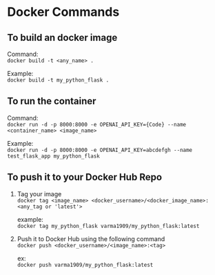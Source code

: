 # Docker Commands

## To build an docker image

Command:\
 `docker build -t <any_name> .`

Example:\
`docker build -t my_python_flask .`

## To run the container

Command:\
 `docker run -d -p 8000:8000 -e OPENAI_API_KEY={Code} --name <container_name> <image_name>`

Example:\
`docker run -d -p 8000:8000 -e OPENAI_API_KEY=abcdefgh --name test_flask_app my_python_flask`

## To push it to your Docker Hub Repo

1. Tag your image\
    `docker tag <image_name> <docker_username>/<docker_image_name>:<any_tag or 'latest'>`

   example:\
    `docker tag my_python_flask varma1909/my_python_flask:latest`

2. Push it to Docker Hub using the following command\
   `docker push <docker_username>/<image_name>:<tag>`

   ex:\
    `docker push varma1909/my_python_flask:latest`
